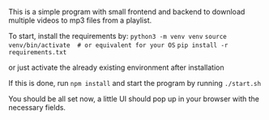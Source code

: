 This is a simple program with small frontend and backend to download multiple videos to mp3 files from a playlist.

To start, install the requirements by:
```python3 -m venv venv```
```source venv/bin/activate  # or equivalent for your OS```
```pip install -r requirements.txt```


or just activate the already existing environment after installation

If this is done, run ```npm install```
and start the program by running ```./start.sh```

You should be all set now, a little UI should pop up in your browser with the necessary fields.
